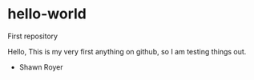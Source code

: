 # hello-world
First repository

Hello,
  This is my very first anything on github, so I am testing things out.
  
  
- Shawn Royer
